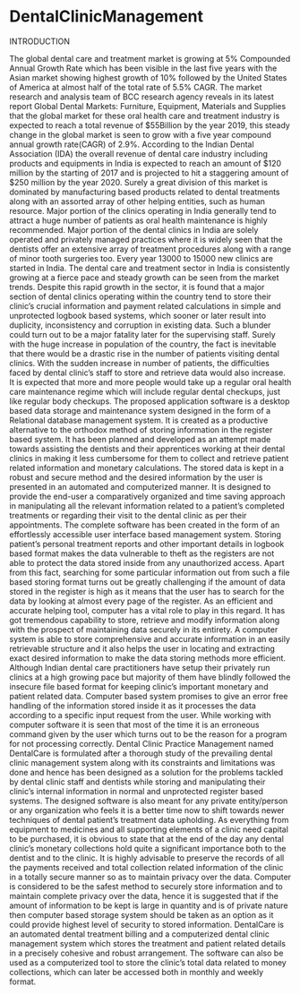 # DentalClinicManagement

INTRODUCTION

The global dental care and treatment market is growing at 5% Compounded Annual Growth Rate which has been visible in the  last five years with the Asian market showing highest growth of 10% followed by the United States of America at almost half of the total rate of 5.5% CAGR. The market research and analysis team of BCC research agency reveals in its latest report Global Dental Markets: Furniture, Equipment, Materials and Supplies that the global market for these oral health care and treatment industry is expected to reach a total revenue of $55Billion by the year 2019, this steady change in the global market is seen to grow with a five year compound annual growth rate(CAGR) of 2.9%.
According to the Indian Dental Association (IDA) the overall revenue of dental care industry including products and equipments in India is expected to reach an amount of $120 million by the starting of 2017 and is projected to hit a staggering amount of $250 million by the year 2020. Surely a great division of this market is dominated by manufacturing based products related to dental treatments along with an assorted array of other helping entities, such as human resource. Major portion of the clinics operating in India generally tend to attract a huge number of patients as oral health maintenance is highly recommended.
Major portion of the dental clinics in India are solely operated and privately managed practices where it is widely seen that the dentists offer an extensive array of treatment procedures along with a range of minor tooth surgeries too. Every year 13000 to 15000 new clinics are started in India. The dental care and treatment sector in India is consistently growing at a fierce pace and steady growth can be seen from the market trends.
Despite this rapid growth in the sector, it is found that a major section of dental clinics operating within the country tend to store their clinic’s crucial information and payment related calculations in simple and unprotected logbook based systems, which sooner or later result into duplicity, inconsistency and corruption in existing data. Such a blunder could turn out to be a major fatality later for the supervising staff.
Surely with the huge increase in population of the country, the fact is inevitable that there would be a drastic rise in the number of patients visiting dental clinics. With the sudden increase in number of patients, the difficulties faced by dental clinic’s staff to store and retrieve data would also increase. It is expected that more and more people would take up a regular oral health care maintenance regime which will include regular dental checkups, just like regular body checkups.
The proposed application software is a desktop based data storage and maintenance system designed in the form of a Relational database management system. It is created as a productive alternative to the orthodox method of storing information in the register based system. It has been planned and developed as an attempt made towards assisting the dentists and their apprentices working at their dental clinics in making it less cumbersome for them to collect and retrieve patient related information and monetary calculations. The stored data is kept in a robust and secure method and the desired information by the user is presented in an automated and computerized manner.
It is designed to provide the end-user a comparatively organized and time saving approach in manipulating all the relevant information related to a patient’s completed treatments or regarding their visit to the dental clinic as per their appointments. The complete software has been created in the form of an effortlessly accessible user interface based management system.
Storing patient’s personal treatment reports and other important details in logbook based format makes the data vulnerable to theft as the registers are not able to protect the data stored inside from any unauthorized access. Apart from this fact, searching for some particular information out from such a file based storing format turns out be greatly challenging if the amount of data stored in the register is high as it means that the user has to search for the data by looking at almost every page of the register.
As an efficient and accurate helping tool, computer has a vital role to play in this regard. It has got tremendous capability to store, retrieve and modify information along with the prospect of maintaining data securely in its entirety. A computer system is able to store comprehensive and accurate information in an easily retrievable structure and it also helps the user in locating and extracting exact desired information to make the data storing methods more efficient.
Although Indian dental care practitioners have setup their privately run clinics at a high growing pace but majority of them have blindly followed the insecure file based format for keeping clinic’s important monetary and patient related  data.
Computer based system promises to give an error free handling of the information stored inside it as it processes the data according to a specific input request from the user. While working with computer software it is seen that most of the time it is an erroneous command given by the user which turns out to be the reason for a program for not processing correctly.
Dental Clinic Practice Management named DentalCare is formulated after a thorough study of the prevailing dental clinic management system along with its constraints and limitations was done and hence has been designed as a solution for the problems tackled by dental clinic   staff and dentists while storing and manipulating their clinic’s internal information in normal and unprotected register based systems. The designed software is also meant for any private entity/person or any organization who feels it is a better time now to shift towards newer techniques of dental patient’s treatment data upholding.
As everything from equipment to medicines and all supporting elements of a clinic need capital to be purchased, it is obvious to state that at the end of the day any dental clinic’s monetary collections hold quite a significant importance both to the dentist and to the clinic. It is highly advisable to preserve the records of all the payments received and total collection related information of the clinic in a totally secure manner so as to maintain privacy over the data. Computer is considered to be the safest method to securely store information and to maintain complete privacy over the data, hence it is suggested that if the amount of information to be kept is large in quantity and is of private nature then computer based storage system should be taken as an option as it could provide highest level of security to stored information.
DentalCare is an automated dental treatment billing and a computerized dental clinic management system which stores the treatment and patient related details in a precisely cohesive and robust arrangement. The software can also be used as a computerized tool to store the clinic’s total data related to money collections, which can later be accessed both in monthly and weekly format.
